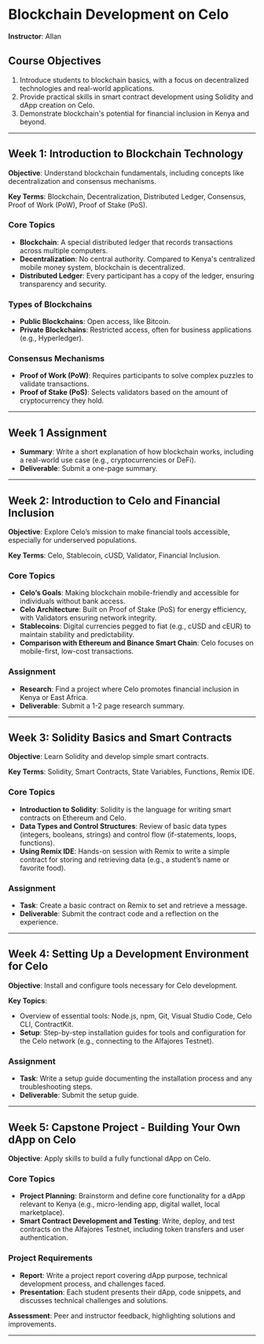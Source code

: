 # Blockchain Development on Celo

**Instructor**: Allan

## Course Objectives

1. Introduce students to blockchain basics, with a focus on decentralized technologies and real-world applications.
2. Provide practical skills in smart contract development using Solidity and dApp creation on Celo.
3. Demonstrate blockchain's potential for financial inclusion in Kenya and beyond.

---

## Week 1: Introduction to Blockchain Technology

**Objective**: Understand blockchain fundamentals, including concepts like decentralization and consensus mechanisms.

**Key Terms**: Blockchain, Decentralization, Distributed Ledger, Consensus, Proof of Work (PoW), Proof of Stake (PoS).

### Core Topics

- **Blockchain**: A special distributed ledger that records transactions across multiple computers.
- **Decentralization**: No central authority. Compared to Kenya's centralized mobile money system, blockchain is decentralized.
- **Distributed Ledger**: Every participant has a copy of the ledger, ensuring transparency and security.

### Types of Blockchains

- **Public Blockchains**: Open access, like Bitcoin.
- **Private Blockchains**: Restricted access, often for business applications (e.g., Hyperledger).

### Consensus Mechanisms

- **Proof of Work (PoW)**: Requires participants to solve complex puzzles to validate transactions.
- **Proof of Stake (PoS)**: Selects validators based on the amount of cryptocurrency they hold.

---

## Week 1 Assignment

- **Summary**: Write a short explanation of how blockchain works, including a real-world use case (e.g., cryptocurrencies or DeFi).
- **Deliverable**: Submit a one-page summary.

---

## Week 2: Introduction to Celo and Financial Inclusion

**Objective**: Explore Celo’s mission to make financial tools accessible, especially for underserved populations.

**Key Terms**: Celo, Stablecoin, cUSD, Validator, Financial Inclusion.

### Core Topics

- **Celo’s Goals**: Making blockchain mobile-friendly and accessible for individuals without bank access.
- **Celo Architecture**: Built on Proof of Stake (PoS) for energy efficiency, with Validators ensuring network integrity.
- **Stablecoins**: Digital currencies pegged to fiat (e.g., cUSD and cEUR) to maintain stability and predictability.
- **Comparison with Ethereum and Binance Smart Chain**: Celo focuses on mobile-first, low-cost transactions.

### Assignment

- **Research**: Find a project where Celo promotes financial inclusion in Kenya or East Africa.
- **Deliverable**: Submit a 1-2 page research summary.

---

## Week 3: Solidity Basics and Smart Contracts

**Objective**: Learn Solidity and develop simple smart contracts.

**Key Terms**: Solidity, Smart Contracts, State Variables, Functions, Remix IDE.

### Core Topics

- **Introduction to Solidity**: Solidity is the language for writing smart contracts on Ethereum and Celo.
- **Data Types and Control Structures**: Review of basic data types (integers, booleans, strings) and control flow (if-statements, loops, functions).
- **Using Remix IDE**: Hands-on session with Remix to write a simple contract for storing and retrieving data (e.g., a student’s name or favorite food).

### Assignment

- **Task**: Create a basic contract on Remix to set and retrieve a message.
- **Deliverable**: Submit the contract code and a reflection on the experience.

---

## Week 4: Setting Up a Development Environment for Celo

**Objective**: Install and configure tools necessary for Celo development.

**Key Topics**:

- Overview of essential tools: Node.js, npm, Git, Visual Studio Code, Celo CLI, ContractKit.
- **Setup**: Step-by-step installation guides for tools and configuration for the Celo network (e.g., connecting to the Alfajores Testnet).

### Assignment

- **Task**: Write a setup guide documenting the installation process and any troubleshooting steps.
- **Deliverable**: Submit the setup guide.

---

## Week 5: Capstone Project - Building Your Own dApp on Celo

**Objective**: Apply skills to build a fully functional dApp on Celo.

### Core Topics

- **Project Planning**: Brainstorm and define core functionality for a dApp relevant to Kenya (e.g., micro-lending app, digital wallet, local marketplace).
- **Smart Contract Development and Testing**: Write, deploy, and test contracts on the Alfajores Testnet, including token transfers and user authentication.

### Project Requirements

- **Report**: Write a project report covering dApp purpose, technical development process, and challenges faced.
- **Presentation**: Each student presents their dApp, code snippets, and discusses technical challenges and solutions.

**Assessment**: Peer and instructor feedback, highlighting solutions and improvements.

---
